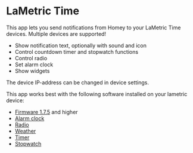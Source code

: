 # LaMetric Time

This app lets you send notifications from Homey to your LaMetric Time devices.
Multiple devices are supported!

* Show notification text, optionally with sound and icon
* Control countdown timer and stopwatch functions
* Control radio
* Set alarm clock
* Show widgets

The device IP-address can be changed in device settings.

This app works best with the following software installed on your lametric device:
- [Firmware 1.7.5](http://lametric.com/firmware) and higher
- [Alarm clock](http://apps.lametric.com/apps/alarm_clock/68)  
- [Radio](http://apps.lametric.com/apps/radio/70)
- [Weather](http://apps.lametric.com/apps/weather/69)
- [Timer](http://apps.lametric.com/apps/timer/72)
- [Stopwatch](http://apps.lametric.com/apps/stopwatch/71)
